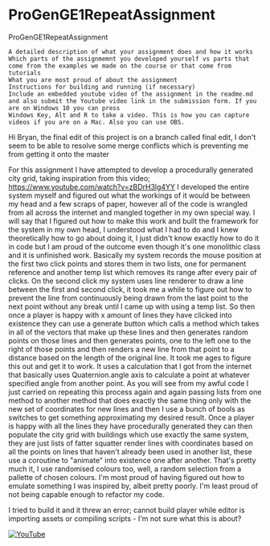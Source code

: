 # ProGenGE1RepeatAssignment
ProGenGE1RepeatAssignment


    A detailed description of what your assignment does and how it works
    Which parts of the assignmemnt you developed yourself vs parts that come from the examples we made on the course or that come from tutorials
    What you are most proud of about the assignment
    Instructions for building and running (if necessary)
    Include an embedded youtube video of the assignment in the readme.md and also submit the Youtube video link in the submission form. If you are on Windows 10 you can press     
    Windows Key, Alt and R to take a video. This is how you can capture videos if you are on a Mac. Also you can use OBS.


Hi Bryan, the final edit of this project is on a branch called final edit, I don't seem to be able to resolve some merge conflicts which is preventing me from getting it onto the master

For this assignment I have attempted to develop a procedurally generated city grid, taking inspiration from this video; https://www.youtube.com/watch?v=zBDrH3lg4YY
I developed the entire system myself and figured out what the workings of it would be between my head and a few scraps of paper, however all of the code is wrangled from all across the internet and mangled together in my own special way. I will say that I figured out how to make this work and built the framework for the system in my own head, I understood what I had to do and I knew theoretically how to go about doing it,  I just didn't know exactly how to do it in code but I am proud of the outcome even though it's one monolithic class and it is unfinished work.
Basically my system records the mouse position at the first two click points and stores them in two lists, one for permanent reference and another temp list which removes its range after every pair of clicks. On the second click my system uses line renderer to draw a line between the first and second click, it took me a while to figure out how to prevent the line from continuously being drawn from the last point to the next point without any break until I came up with using a temp list. So then once a player is happy with x amount of lines they have clicked into existence they can use a generate button which calls a method which takes in all of the vectors that make up these lines and then generates random points on those lines and then generates points, one to the left one to the right of those points and then renders a new line from that point to a distance based on the length of the original line. It took me ages to figure this out and get it to work. It uses a calculation that I got from the internet that basically uses Quaternion.angle axis to calculate a point at whatever specified angle from another point. As you will see from my awful code I just carried on repeating this process again and again passing lists from one method to another method that does exactly the same thing only with the new set of coordinates for new lines and then I use a bunch of bools as switches to get something approximating my desired result. Once a player is happy with all the lines they have procedurally generated they can then populate the city grid with buildings which use exactly the same system, they are just lists of fatter squatter render lines with coordinates based on all the points on lines that haven't already been used in another list, these use a coroutine to "animate" into existence one after another. That's pretty much it, I use randomised colours too, well, a random selection from a pallette of chosen colours.
I'm most proud of having figured out how to emulate something I was inspired by, albeit pretty poorly. I'm least proud of not being capable enough to refactor my code.

I tried to build it and it threw an error; cannot build player while editor is importing assets or compiling scripts - I'm not sure what this is about?

[![YouTube](http://img.youtube.com/vi/kKyPNQu9SCg/0.jpg)](https://www.youtube.com/watch?v=kKyPNQu9SCg)
